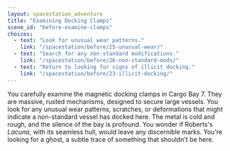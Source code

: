```yaml
---
layout: spacestation_adventure
title: "Examining Docking Clamps"
scene_id: "before-examine-clamps"
choices:
  - text: "Look for unusual wear patterns."
    link: "/spacestation/before/25-unusual-wear/"
  - text: "Search for any non-standard modifications."
    link: "/spacestation/before/26-non-standard-mods/"
  - text: "Return to looking for signs of illicit docking."
    link: "/spacestation/before/23-illicit-docking/"
---
```


You carefully examine the magnetic docking clamps in Cargo Bay 7. They are massive, rusted mechanisms, designed to secure large vessels. You look for any unusual wear patterns, scratches, or deformations that might indicate a non-standard vessel has docked here. The metal is cold and rough, and the silence of the bay is profound. You wonder if Roberts's *Lacuna*, with its seamless hull, would leave any discernible marks. You're looking for a ghost, a subtle trace of something that shouldn't be here.
